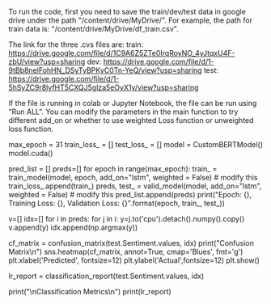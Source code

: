 To run the code, first you need to save the train/dev/test data in google drive under the path "/content/drive/MyDrive/".
For example, the path for train data is: "/content/drive/MyDrive/df_train.csv".

The link for the three .cvs files are:
train: https://drive.google.com/file/d/1C9A6Z5ZTe0IrqRoyNO_4yJtqxU4F-zbU/view?usp=sharing
dev: https://drive.google.com/file/d/1-9tBb8nelFohHN_DSyTyBPKyC0Tn-YeQ/view?usp=sharing
test: https://drive.google.com/file/d/1-5hSyZC9r8lyfHT5CXQJ5glza5eOyX1y/view?usp=sharing

If the file is running in colab or Jupyter Notebook, the file can be run using "Run ALL".
You can modify the parameters in the main function to try different add_on or whether to use weighted Loss function or unweighted loss function.

max_epoch = 31
train_loss_ = []
test_loss_ = []
model = CustomBERTModel()
model.cuda()

pred_list = []
preds=[]
for epoch in range(max_epoch):
    train_ = train_model(model, epoch, add_on="lstm", weighted = False) # modify this
    train_loss_.append(train_)
    preds, test_ = valid_model(model, add_on="lstm", weighted = False) # modify this
    pred_list.append(preds)
    print("Epoch: {}, Training Loss: {}, Validation Loss: {}".format(epoch, train_, test_))

v=[]
idx=[]
for i in preds:
    for j in i:
        y=j.to('cpu').detach().numpy().copy()
        v.append(y)
        idx.append(np.argmax(y))

cf_matrix = confusion_matrix(test.Sentiment.values, idx)
print("Confusion Matrix\n")
sns.heatmap(cf_matrix, annot=True, cmap='Blues', fmt='g')
plt.xlabel('Predicted', fontsize=12)
plt.ylabel('Actual',fontsize=12)
plt.show()

lr_report = classification_report(test.Sentiment.values, idx)

print("\nClassification Metrics\n")
print(lr_report)

